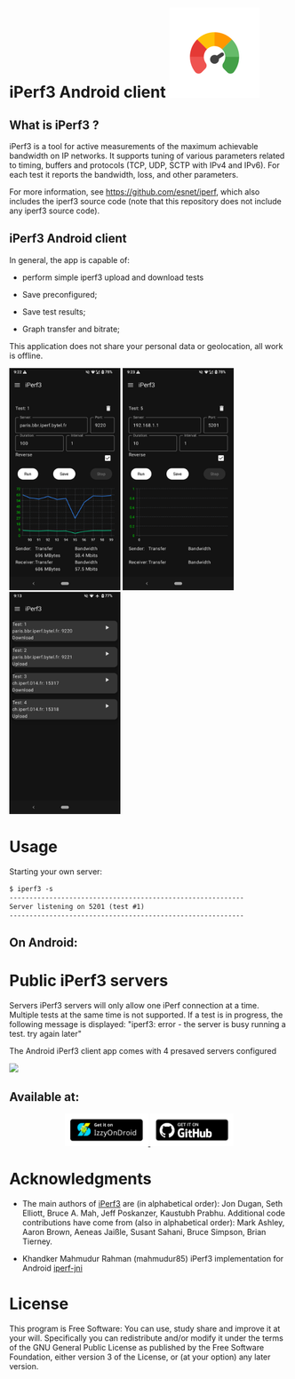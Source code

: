 

# iPerf3 Android client <img src='/fastlane/metadata/android/en-US/images/icon.png'/>
## What is iPerf3 ?

iPerf3 is a tool for active measurements of the maximum achievable bandwidth on IP networks. It supports tuning of various parameters related to timing, buffers and protocols (TCP, UDP, SCTP with IPv4 and IPv6). For each test it reports the bandwidth, loss, and other parameters.

For more information, see https://github.com/esnet/iperf, which also includes the iperf3 source code (note that this repository does not include any iperf3 source code).

## iPerf3 Android client

In general, the app is capable of:

- perform simple iperf3 upload and download tests

- Save preconfigured;

- Save test results;

- Graph transfer and bitrate;

This application does not share your personal data or geolocation, all work is offline.

<img src='/fastlane/metadata/android/en-US/images/running.png' width='200'/> <img src='/fastlane/metadata/android/en-US/images/new_test.png' width='200'/> <img src='/fastlane/metadata/android/en-US/images/fav.png' width='200'/>
 
# Usage
Starting your own server:

```
$ iperf3 -s
-----------------------------------------------------------
Server listening on 5201 (test #1)
-----------------------------------------------------------
```

## On Android:


# Public iPerf3 servers

Servers iPerf3 servers will only allow one iPerf connection at a time. Multiple tests at the same time is not supported. If a test is in progress, the following message is displayed: "iperf3: error - the server is busy running a test. try again later"

The Android iPerf3 client app comes with 4 presaved servers configured

<img src='/fastlane/metadata/en-US/images/fav.png' width='200'/>

## Available at:

<p align="center">
  <a href="https://apt.izzysoft.de/packages/com.example.iperf3client">
    <img src="./assets/images/IzzyOnDroid.png" alt="IzzyOnDroid" width="150"/>
  </a>
  <a href="https://github.com/robinsrk/Flip_2_DND/releases/">
    <img src="./assets/images/getItGithub.png" alt="GitHub" width="150"/>
  </a>
   </br>
</p>

# Acknowledgments
- The main authors of [iPerf3](https://iperf.fr/) are (in alphabetical order): Jon Dugan, Seth Elliott, Bruce A. Mah, Jeff Poskanzer, Kaustubh Prabhu. Additional code contributions have come from (also in alphabetical order): Mark Ashley, Aaron Brown, Aeneas Jaißle, Susant Sahani, Bruce Simpson, Brian Tierney.

-  Khandker Mahmudur Rahman (mahmudur85) iPerf3 implementation for Android [iperf-jni](https://github.com/mahmudur85/iperf-jni)

# License

This program is Free Software: You can use, study share and improve it at your will. Specifically you can redistribute and/or modify it under the terms of the GNU General Public License as published by the Free Software Foundation, either version 3 of the License, or (at your option) any later version.

